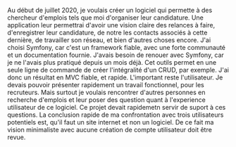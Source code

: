 Au début de juillet 2020, je voulais créer un logiciel qui permette à des chercheur d'emplois tels que moi d'organiser leur candidature. Une application leur permettrai d'avoir une vision claire des relances à faire, d'enregistrer leur candidature, de notre les contacts associés à cette dernière, de travailler son réseau, et bien d'autres choses encore.
J'ai choisi Symfony, car c'est un framework fiable, avec une forte communauté et un documentation fournie. J'avais besoin de renouer avec Symfony, car je ne l'avais plus pratiqué depuis un mois déjà. Cet outils permet en une seule ligne de commande de créer l'intégralité d'un CRUD, par exemple. J'ai donc un résultat en MVC fiable, et rapide. L'important reste l'utilisateur. Je devais pouvoir présenter rapidement un travail fonctionnel, pour les recruteurs. Mais surtout je voulais rencontrer d'autres personnes en recherche d'emplois et leur poser des question quant à l'experience utilisateur de ce logiciel. Ce projet devait rapidemetn servir de suport à ces questions.
La conclusion rapide de ma confrontation avec trois utilisateurs potentiels est, qu'il faut un site internet et non un logiciel. De ce fait ma vision minimaliste avec aucune création de compte utilisateur doit être revue.
